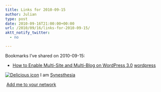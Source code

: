 ```yaml
---
title: Links for 2010-09-15
author: Julian
type: post
date: 2010-09-16T21:00:00+00:00
url: /2010/09/16/links-for-2010-09-15/
aktt_notify_twitter:
  - no

---
```

Bookmarks I&#8217;ve shared on 2010-09-15:

  * [How to Enable Multi-Site and Multi-Blog on WordPress 3.0][1] 
    [wordpress][2] </li> </ul> 
    
    <p class="deliciouslink">
      <a href="http://del.icio.us/synesthesia" title="See all my bookmarks on del.icio.us"><img src="https://www.synesthesia.co.uk/images/deliciousicon.jpg" alt="Delicious icon" /></a>&nbsp;I am <a href="http://del.icio.us/synesthesia" title="See all my bookmarks on del.icio.us">Synesthesia</a>
    </p>
    
    <p class="deliciouslink">
      <a href="http://del.icio.us/network?add=synesthesia" title="Add me to your del.icio.us network"><img src="https://www.synesthesia.co.uk/images/add.gif" alt="" /></a>&nbsp;<a href="http://del.icio.us/network?add=synesthesia" title="Add me to your del.icio.us network">Add me to your network</a>
    </p>

 [1]: http://www.mydigitallife.info/2010/06/25/how-to-enable-multi-site-and-multi-blog-on-wordpress-3-0/
 [2]: http://delicious.com/synesthesia/wordpress